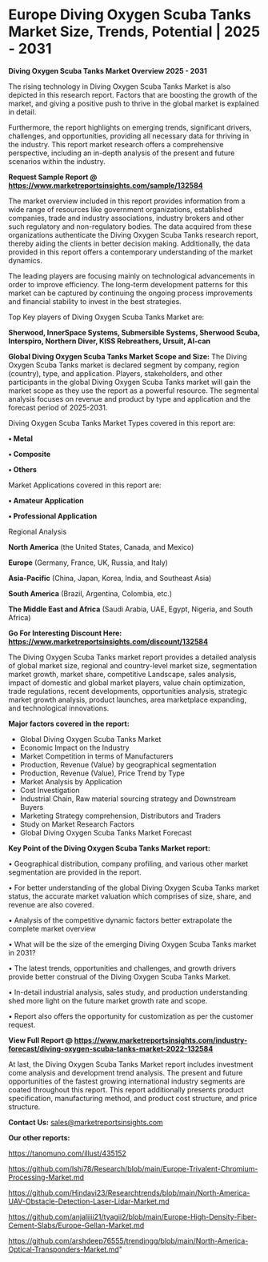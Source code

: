 # Europe Diving Oxygen Scuba Tanks Market Size, Trends, Potential | 2025 - 2031

<Strong> Diving Oxygen Scuba Tanks Market Overview 2025 - 2031</strong>

The rising technology in Diving Oxygen Scuba Tanks Market is also depicted in this research report. Factors that are boosting the growth of the market, and giving a positive push to thrive in the global market is explained in detail.

Furthermore, the report highlights on emerging trends, significant drivers, challenges, and opportunities, providing all necessary data for thriving in the industry. This report market research offers a comprehensive perspective, including an in-depth analysis of the present and future scenarios within the industry.

<strong>Request Sample Report @ <a href=https://www.marketreportsinsights.com/sample/132584>https://www.marketreportsinsights.com/sample/132584</a></strong>

The market overview included in this report provides information from a wide range of resources like government organizations, established companies, trade and industry associations, industry brokers and other such regulatory and non-regulatory bodies. The data acquired from these organizations authenticate the Diving Oxygen Scuba Tanks research report, thereby aiding the clients in better decision making. Additionally, the data provided in this report offers a contemporary understanding of the market dynamics.

The leading players are focusing mainly on technological advancements in order to improve efficiency. The long-term development patterns for this market can be captured by continuing the ongoing process improvements and financial stability to invest in the best strategies.

Top Key players of Diving Oxygen Scuba Tanks Market are:

<strong>Sherwood, InnerSpace Systems, Submersible Systems, Sherwood Scuba, Interspiro, Northern Diver, KISS Rebreathers, Ursuit, Al-can</strong>

<strong><b>Global Diving Oxygen Scuba Tanks Market Scope and Size:</b></strong>
The Diving Oxygen Scuba Tanks market is declared segment by company, region (country), type, and application. Players, stakeholders, and other participants in the global Diving Oxygen Scuba Tanks market will gain the market scope as they use the report as a powerful resource. The segmental analysis focuses on revenue and product by type and application and the forecast period of 2025-2031.

Diving Oxygen Scuba Tanks Market Types covered in this report are:

<strong>• Metal

• Composite

• Others</strong>

Market Applications covered in this report are:

<strong>• Amateur Application

• Professional Application</strong> 

Regional Analysis

<strong>North America</strong> (the United States, Canada, and Mexico)

<strong>Europe</strong> (Germany, France, UK, Russia, and Italy)

<strong>Asia-Pacific</strong> (China, Japan, Korea, India, and Southeast Asia)

<strong>South America</strong> (Brazil, Argentina, Colombia, etc.)

<strong>The Middle East and Africa</strong> (Saudi Arabia, UAE, Egypt, Nigeria, and South Africa)

<strong>Go For Interesting Discount Here: <a href=https://www.marketreportsinsights.com/discount/132584>https://www.marketreportsinsights.com/discount/132584</a></strong>

The Diving Oxygen Scuba Tanks market report provides a detailed analysis of global market size, regional and country-level market size, segmentation market growth, market share, competitive Landscape, sales analysis, impact of domestic and global market players, value chain optimization, trade regulations, recent developments, opportunities analysis, strategic market growth analysis, product launches, area marketplace expanding, and technological innovations.

<strong><b>Major factors covered in the report:</b></strong>
<ul>
  <li>Global Diving Oxygen Scuba Tanks Market </li>
  <li>Economic Impact on the Industry</li>
  <li>Market Competition in terms of Manufacturers</li>
  <li>Production, Revenue (Value) by geographical segmentation</li>
  <li>Production, Revenue (Value), Price Trend by Type</li>
  <li>Market Analysis by Application</li>
  <li>Cost Investigation</li>
  <li>Industrial Chain, Raw material sourcing strategy and Downstream Buyers</li>
  <li>Marketing Strategy comprehension, Distributors and Traders</li>
  <li>Study on Market Research Factors</li>
  <li>Global Diving Oxygen Scuba Tanks Market Forecast</li>
</ul>

<strong><b>Key Point of the Diving Oxygen Scuba Tanks Market report:</b></strong>

• Geographical distribution, company profiling, and various other market segmentation are provided in the report.

• For better understanding of the global Diving Oxygen Scuba Tanks market status, the accurate market valuation which comprises of size, share, and revenue are also covered.

• Analysis of the competitive dynamic factors better extrapolate the complete market overview

• What will be the size of the emerging Diving Oxygen Scuba Tanks market in 2031?

• The latest trends, opportunities and challenges, and growth drivers provide better construal of the Diving Oxygen Scuba Tanks Market.

• In-detail industrial analysis, sales study, and production understanding shed more light on the future market growth rate and scope.

• Report also offers the opportunity for customization as per the customer request.

<strong><b>View Full Report @ <a href=https://www.marketreportsinsights.com/industry-forecast/diving-oxygen-scuba-tanks-market-2022-132584>https://www.marketreportsinsights.com/industry-forecast/diving-oxygen-scuba-tanks-market-2022-132584</a></b></strong>


At last, the Diving Oxygen Scuba Tanks Market report includes investment come analysis and development trend analysis. The present and future opportunities of the fastest growing international industry segments are coated throughout this report. This report additionally presents product specification, manufacturing method, and product cost structure, and price structure.

<strong>Contact Us:</strong>
sales@marketreportsinsights.com

<strong>Our other reports:</strong>

<a href=https://tanomuno.com/illust/435152>https://tanomuno.com/illust/435152</a>

<a href=https://github.com/Ishi78/Research/blob/main/Europe-Trivalent-Chromium-Processing-Market.md>https://github.com/Ishi78/Research/blob/main/Europe-Trivalent-Chromium-Processing-Market.md</a>

<a href=https://github.com/Hindavi23/Researchtrends/blob/main/North-America-UAV-Obstacle-Detection-Laser-Lidar-Market.md>https://github.com/Hindavi23/Researchtrends/blob/main/North-America-UAV-Obstacle-Detection-Laser-Lidar-Market.md</a>

<a href=https://github.com/anjaliiii21/tyagii2/blob/main/Europe-High-Density-Fiber-Cement-Slabs/Europe-Gellan-Market.md>https://github.com/anjaliiii21/tyagii2/blob/main/Europe-High-Density-Fiber-Cement-Slabs/Europe-Gellan-Market.md</a>

<a href=https://github.com/arshdeep76555/trendingg/blob/main/North-America-Optical-Transponders-Market.md>https://github.com/arshdeep76555/trendingg/blob/main/North-America-Optical-Transponders-Market.md</a>"
